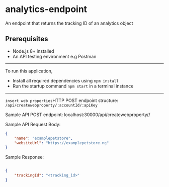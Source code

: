 # analytics-endpoint

An endpoint that returns the tracking ID of an analytics object

## Prerequisites

* Node.js 8+ installed
* An API testing environment e.g Postman

------------------------------------------------------

To run this application,
* Install all required dependencies using `npm install`
* Run the startup command `npm start` in a terminal instance

-------------------------------------------------------

`insert web properties`HTTP POST endpoint structure: `/api/createwebproperty/:accountId/:apiKey`

Sample API POST endpoint: localhost:30000/api/createwebproperty/<accountId>/<apiKey>

Sample API Request Body: 
```json
{
    "name": "examplepetstore",
    "websiteUrl": "https://examplepetstore.ng"
}

```

Sample Response: 

```json

{
    "trackingId": "<tracking_id>"
}
```




